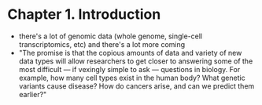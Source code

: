 # Chapter 1. Introduction

- there's a lot of genomic data (whole genome, single-cell transcriptomics, etc) and there's a lot more coming
- "The promise is that the copious amounts of data and variety of new data types will allow researchers to get closer to answering some of the most difficult — if vexingly simple to ask — questions in biology. For example, how many cell types exist in the human body? What genetic variants cause disease? How do cancers arise, and can we predict them earlier?"
